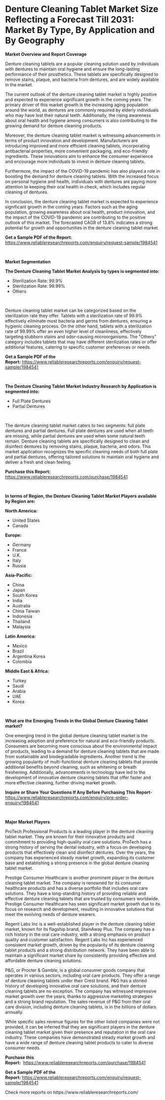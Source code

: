 <p><h1>Denture Cleaning Tablet Market Size Reflecting a Forecast Till 2031: Market By Type, By Application and By Geography</h1></p><p><strong>Market Overview and Report Coverage</strong></p>
<p><p>Denture cleaning tablets are a popular cleaning solution used by individuals with dentures to maintain oral hygiene and ensure the long-lasting performance of their prosthetics. These tablets are specifically designed to remove stains, plaque, and bacteria from dentures, and are widely available in the market.</p><p>The current outlook of the denture cleaning tablet market is highly positive and expected to experience significant growth in the coming years. The primary driver of this market growth is the increasing aging population around the world, as dentures are commonly required by elderly individuals who may have lost their natural teeth. Additionally, the rising awareness about oral health and hygiene among consumers is also contributing to the growing demand for denture cleaning products.</p><p>Moreover, the denture cleaning tablet market is witnessing advancements in terms of product innovation and development. Manufacturers are introducing improved and more efficient cleaning tablets, incorporating antibacterial properties, more convenient packaging, and eco-friendly ingredients. These innovations aim to enhance the consumer experience and encourage more individuals to invest in denture cleaning tablets.</p><p>Furthermore, the impact of the COVID-19 pandemic has also played a role in boosting the demand for denture cleaning tablets. With the increased focus on personal hygiene and health, individuals with dentures are paying more attention to keeping their oral health in check, which includes regular cleaning of dentures.</p><p>In conclusion, the denture cleaning tablet market is expected to experience significant growth in the coming years. Factors such as the aging population, growing awareness about oral health, product innovation, and the impact of the COVID-19 pandemic are contributing to the positive outlook of this market. The forecasted CAGR of 13.8% indicates a strong potential for growth and opportunities in the denture cleaning tablet market.</p></p>
<p><strong>Get a Sample PDF of the Report:</strong> <a href="https://www.reliableresearchreports.com/enquiry/request-sample/1984541">https://www.reliableresearchreports.com/enquiry/request-sample/1984541</a></p>
<p>&nbsp;</p>
<p><strong>Market Segmentation</strong></p>
<p><strong>The Denture Cleaning Tablet Market Analysis by types is segmented into:</strong></p>
<p><ul><li>Sterilization Rate: 99.9%</li><li>Sterilization Rate: 99.99%</li><li>Others</li></ul></p>
<p>&nbsp;</p>
<p><p>Denture cleaning tablet market can be categorized based on the sterilization rate they offer. Tablets with a sterilization rate of 99.9% effectively eliminate most bacteria and germs from dentures, ensuring a hygienic cleaning process. On the other hand, tablets with a sterilization rate of 99.99% offer an even higher level of cleanliness, effectively targeting stubborn stains and odor-causing microorganisms. The "Others" category includes tablets that may have different sterilization rates or offer additional features, catering to specific customer preferences or needs.</p></p>
<p><strong>Get a Sample PDF of the Report:</strong>&nbsp;<a href="https://www.reliableresearchreports.com/enquiry/request-sample/1984541">https://www.reliableresearchreports.com/enquiry/request-sample/1984541</a></p>
<p>&nbsp;</p>
<p><strong>The Denture Cleaning Tablet Market Industry Research by Application is segmented into:</strong></p>
<p><ul><li>Full Plate Dentures</li><li>Partial Dentures</li></ul></p>
<p>&nbsp;</p>
<p><p>The denture cleaning tablet market caters to two segments: full plate dentures and partial dentures. Full plate dentures are used when all teeth are missing, while partial dentures are used when some natural teeth remain. Denture cleaning tablets are specifically designed to clean and disinfect dentures by removing stains, plaque, bacteria, and odors. This market application recognizes the specific cleaning needs of both full plate and partial dentures, offering tailored solutions to maintain oral hygiene and deliver a fresh and clean feeling.</p></p>
<p><strong>Purchase this Report:</strong>&nbsp; <a href="https://www.reliableresearchreports.com/purchase/1984541">https://www.reliableresearchreports.com/purchase/1984541</a></p>
<p>&nbsp;</p>
<p><strong>In terms of Region, the Denture Cleaning Tablet Market Players available by Region are:</strong></p>
<p>
    <p> <strong> North America: </strong>
        <ul>
            <li>United States</li>
            <li>Canada</li>
        </ul>
        </p> 
    <p> <strong> Europe: </strong>
        <ul>
            <li>Germany</li>
            <li>France</li>
            <li>U.K.</li>
            <li>Italy</li>
            <li>Russia</li>
        </ul>
        </p> 
    <p> <strong> Asia-Pacific: </strong>
        <ul>
            <li>China</li>
            <li>Japan</li>
            <li>South Korea</li>
            <li>India</li>
            <li>Australia</li>
            <li>China Taiwan</li>
            <li>Indonesia</li>
            <li>Thailand</li>
            <li>Malaysia</li>
        </ul>
        </p> 
    <p> <strong> Latin America: </strong>
        <ul>
            <li>Mexico</li>
            <li>Brazil</li>
            <li>Argentina Korea</li>
            <li>Colombia</li>
        </ul>
        </p> 
    <p> <strong> Middle East & Africa: </strong>
        <ul>
            <li>Turkey</li>
            <li>Saudi</li>
            <li>Arabia</li>
            <li>UAE</li>
            <li>Korea</li>
        </ul>
    </p>
    </p>
<p>&nbsp;</p>
<p><strong>What are the Emerging Trends in the Global Denture Cleaning Tablet market?</strong></p>
<p><p>One emerging trend in the global denture cleaning tablet market is the increasing adoption and preference for natural and eco-friendly products. Consumers are becoming more conscious about the environmental impact of products, leading to a demand for denture cleaning tablets that are made from sustainable and biodegradable ingredients. Another trend is the growing popularity of multi-functional denture cleaning tablets that provide additional benefits beyond cleaning, such as whitening or breath freshening. Additionally, advancements in technology have led to the development of innovative denture cleaning tablets that offer faster and more effective cleaning, further driving market growth.</p></p>
<p><strong>Inquire or Share Your Questions If Any Before Purchasing This Report</strong>- <a href="https://www.reliableresearchreports.com/enquiry/pre-order-enquiry/1984541">https://www.reliableresearchreports.com/enquiry/pre-order-enquiry/1984541</a></p>
<p>&nbsp;</p>
<p><strong>Major Market Players</strong></p>
<p><p>ProTech Professional Products is a leading player in the denture cleaning tablet market. They are known for their innovative products and commitment to providing high-quality oral care solutions. ProTech has a strong history of serving the dental industry, with a focus on developing products that effectively clean and disinfect dentures. Over the years, the company has experienced steady market growth, expanding its customer base and establishing a strong presence in the global denture cleaning tablet market.</p><p>Prestige Consumer Healthcare is another prominent player in the denture cleaning tablet market. The company is renowned for its consumer healthcare products and has a diverse portfolio that includes oral care solutions. They have a long-standing history of providing reliable and effective denture cleaning tablets that are trusted by consumers worldwide. Prestige Consumer Healthcare has seen significant market growth due to its focus on research and development, resulting in innovative solutions that meet the evolving needs of denture wearers.</p><p>Regent Labs Inc is a well-established player in the denture cleaning tablet market, known for its flagship brand, StainAway Plus. The company has a rich history in the oral care industry, with a strong emphasis on product quality and customer satisfaction. Regent Labs Inc has experienced consistent market growth, driven by the popularity of its denture cleaning tablet products and a strong distribution network. They have been able to maintain a significant market share by consistently providing effective and affordable denture cleaning solutions.</p><p>P&G, or Procter & Gamble, is a global consumer goods company that operates in various sectors, including oral care products. They offer a range of denture cleaning tablets under their Crest brand. P&G has a storied history of developing innovative oral care solutions, and their denture cleaning tablets are no exception. The company has witnessed impressive market growth over the years, thanks to aggressive marketing strategies and a strong brand reputation. The sales revenue of P&G from their oral care division, including denture cleaning tablets, is in the billions of dollars annually.</p><p>While specific sales revenue figures for the other listed companies were not provided, it can be inferred that they are significant players in the denture cleaning tablet market given their presence and reputation in the oral care industry. These companies have demonstrated steady market growth and have a wide range of denture cleaning tablet products to cater to diverse consumer needs.</p></p>
<p><strong>Purchase this Report:</strong>&nbsp;&nbsp;<a href="https://www.reliableresearchreports.com/purchase/1984541">https://www.reliableresearchreports.com/purchase/1984541</a></p>
<p></p>
<p><strong>Get a Sample PDF of the Report:</strong>&nbsp;<a href="https://www.reliableresearchreports.com/enquiry/request-sample/1984541">https://www.reliableresearchreports.com/enquiry/request-sample/1984541</a></p>
<p>Check more reports on https://www.reliableresearchreports.com/</p>